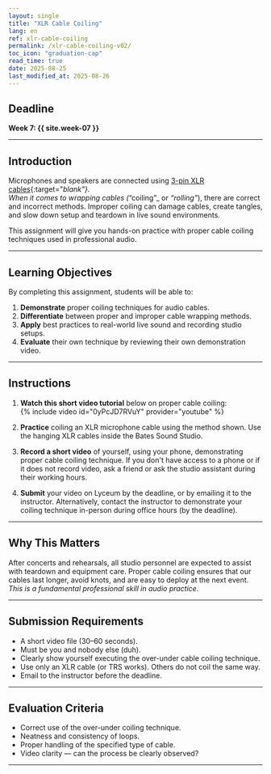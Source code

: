 ```yaml
---
layout: single   
title: "XLR Cable Coiling"   
lang: en   
ref: xlr-cable-coiling    
permalink: /xlr-cable-coiling-v02/   
toc_icon: "graduation-cap"  
read_time: true  
date: 2025-08-25  
last_modified_at: 2025-08-26  
---
```


<!-- # XLR Cable Coiling Assignment   -->

## Deadline  
**Week 7: {{ site.week-07 }}**

---

## Introduction  
Microphones and speakers are connected using [3-pin XLR cables](https://www.google.com/search?q=xlr+cable&tbm=isch){:target="_blank"}.  
When it comes to wrapping cables (_“coiling”_ or _“rolling”_), there are correct and incorrect methods. Improper coiling can damage cables, create tangles, and slow down setup and teardown in live sound environments.  

This assignment will give you hands-on practice with proper cable coiling techniques used in professional audio.  

---

## Learning Objectives  
By completing this assignment, students will be able to:  
1. **Demonstrate** proper coiling techniques for audio cables.  
2. **Differentiate** between proper and improper cable wrapping methods.  
3. **Apply** best practices to real-world live sound and recording studio setups.  
4. **Evaluate** their own technique by reviewing their own demonstration video.  

---

## Instructions  
1. **Watch this short video tutorial** below on proper cable coiling:  
   {% include video id="0yPcJD7RVuY" provider="youtube" %}  

2. **Practice** coiling an XLR microphone cable using the method shown. Use the hanging XLR cables inside the Bates Sound Studio.  

3. **Record a short video** of yourself, using your phone, demonstrating proper cable coiling technique. If you don't have access to a phone or if it does not record video, ask a friend or ask the studio assistant during their working hours.   

4. **Submit** your video on Lyceum by the deadline, or by emailing it to the instructor. Alternatively, contact the instructor to demonstrate your coiling technique in-person during office hours (by the deadline). 

---

## Why This Matters  
After concerts and rehearsals, all studio personnel are expected to assist with teardown and equipment care. Proper cable coiling ensures that our cables last longer, avoid knots, and are easy to deploy at the next event. _This is a fundamental professional skill in audio practice_.  

---

## Submission Requirements  
- A short video file (30–60 seconds).   
- Must be you and nobody else (duh).  
- Clearly show yourself executing the over-under cable coiling technique.  
- Use only an XLR cable (or TRS works). Others do not coil the same way.    
- Email to the instructor before the deadline.  

---

## Evaluation Criteria  
- Correct use of the over-under coiling technique.  
- Neatness and consistency of loops.  
- Proper handling of the specified type of cable.  
- Video clarity — can the process be clearly observed?  

---
